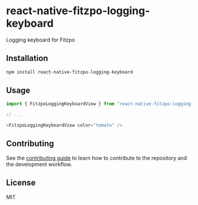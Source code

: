 # react-native-fitzpo-logging-keyboard

Logging keyboard for Fitzpo

## Installation

```sh
npm install react-native-fitzpo-logging-keyboard
```

## Usage

```js
import { FitzpoLoggingKeyboardView } from "react-native-fitzpo-logging-keyboard";

// ...

<FitzpoLoggingKeyboardView color="tomato" />
```

## Contributing

See the [contributing guide](CONTRIBUTING.md) to learn how to contribute to the repository and the development workflow.

## License

MIT
